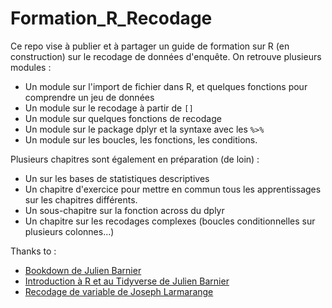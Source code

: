 # Formation_R_Recodage

Ce repo vise à publier et à partager un guide de formation sur R (en construction) sur le recodage de données d'enquête.
On retrouve plusieurs modules :

* Un module sur l'import de fichier dans R, et quelques fonctions pour comprendre un jeu de données
* Un module sur le recodage à partir de `[]`
* Un module sur quelques fonctions de recodage
* Un module sur le package dplyr et la syntaxe avec les `%>%`
* Un module sur les boucles, les fonctions, les conditions.

Plusieurs chapitres sont également en préparation (de loin) :
- Un sur les bases de statistiques descriptives
- Un chapitre d'exercice pour mettre en commun tous les apprentissages sur les chapitres différents.
- Un sous-chapitre sur la fonction across du dplyr
- Un chapitre sur les recodages complexes (boucles conditionnelles sur plusieurs colonnes...)

Thanks to :

* <a href="https://github.com/juba/tidyverse">Bookdown de Julien Barnier</a>
* <a href="https://juba.github.io/tidyverse/">Introduction à R et au Tidyverse de Julien Barnier</a>
* <a href="https://larmarange.github.io/analyse-R/recodage.html">Recodage de variable de Joseph Larmarange</a>
